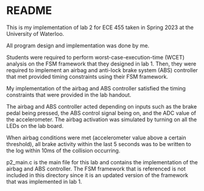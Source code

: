 # README

This is my implementation of lab 2 for ECE 455 taken in Spring 2023 at the University of Waterloo. 

All program design and implementation was done by me.

Students were required to perform worst-case-execution-time (WCET) analysis on the FSM framework that they designed in lab 1. Then, they were required to implement an airbag and anti-lock brake system (ABS) controller that met provided timing constraints using their FSM framework.

My implementation of the airbag and ABS controller satisfied the timing constraints that were provided in the lab handout.

The airbag and ABS controller acted depending on inputs such as the brake pedal being pressed, the ABS control signal being on, and the ADC value of the accelerometer. The airbag activation was simulated by turning on all the LEDs on the lab board.

When airbag conditions were met (accelerometer value above a certain threshold), all brake activity within the last 5 seconds was to be written to the log within 10ms of the collision occurring.

p2_main.c is the main file for this lab and contains the implementation of the airbag and ABS controller. The FSM framework that is referenced is not included in this directory since it is an updated version of the framework that was implemented in lab 1.
